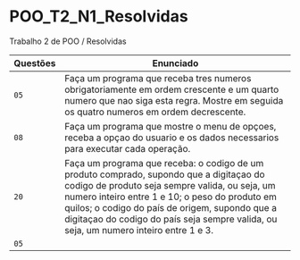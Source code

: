 # POO_T2_N1_Resolvidas
Trabalho 2 de POO / Resolvidas

| Questões | Enunciado |
| ------------- | -------------- |
| `05`  | Faça um programa que receba tres numeros obrigatoriamente em ordem crescente e um quarto numero que nao siga esta regra. Mostre em seguida os quatro numeros em ordem decrescente.
| `08`  | Faça um programa que mostre o menu de opçoes, receba a opçao do usuario e os dados necessarios para executar cada operação.
| `20`  | Faça um programa que receba: o codigo de um produto comprado, supondo que a digitaçao do codigo de produto seja sempre valida, ou seja, um numero inteiro entre 1 e 10; o peso do produto em quilos; o codigo do país de origem, supondo que a digitaçao do codigo do país seja sempre valida, ou seja, um numero inteiro entre 1 e 3.
| `05`  |
